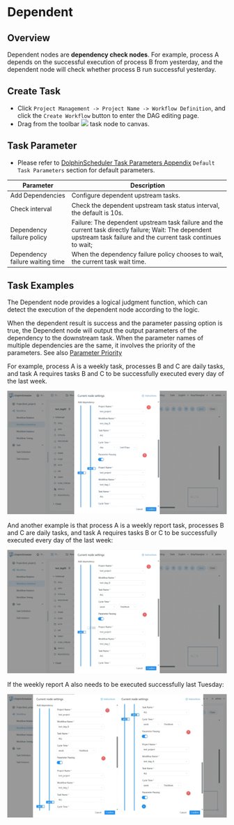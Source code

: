 # Dependent

## Overview

Dependent nodes are **dependency check nodes**. For example, process A depends on the successful execution of process B from yesterday, and the dependent node will check whether process B run successful yesterday.

## Create Task

- Click `Project Management -> Project Name -> Workflow Definition`, and click the `Create Workflow` button to enter the DAG editing page.
- Drag from the toolbar <img src="../../../../img/tasks/icons/dependent.png" width="15"/> task node to canvas.

## Task Parameter

[//]: # (TODO: use the commented anchor below once our website template supports this syntax)
[//]: # (- Please refer to [DolphinScheduler Task Parameters Appendix]&#40;appendix.md#default-task-parameters&#41; `Default Task Parameters` section for default parameters.)

- Please refer to [DolphinScheduler Task Parameters Appendix](appendix.md) `Default Task Parameters` section for default parameters.

|          **Parameter**          |                                                                            **Description**                                                                            |
|---------------------------------|-----------------------------------------------------------------------------------------------------------------------------------------------------------------------|
| Add Dependencies                | Configure dependent upstream tasks.                                                                                                                                   |
| Check interval                  | Check the dependent upstream task status interval, the default is 10s.                                                                                                |
| Dependency failure policy       | Failure: The dependent upstream task failure and the current task directly failure; Wait: The dependent upstream task failure and the current task continues to wait; |
| Dependency failure waiting time | When the dependency failure policy chooses to wait, the current task wait time.                                                                                       |

## Task Examples

The Dependent node provides a logical judgment function, which can detect the execution of the dependent node according to the logic.

When the dependent result is success and the parameter passing option is true, the Dependent node will output the output parameters of the dependency to the downstream task. When the parameter names of multiple dependencies are the same, it involves the priority of the parameters. See also [Parameter Priority](../parameter/priority.md)

For example, process A is a weekly task, processes B and C are daily tasks, and task A requires tasks B and C to be successfully executed every day of the last week.

![dependent_task01](../../../../img/tasks/demo/dependent_task01.png)

And another example is that process A is a weekly report task, processes B and C are daily tasks, and task A requires tasks B or C to be successfully executed every day of the last week:

![dependent_task02](../../../../img/tasks/demo/dependent_task02.png)

If the weekly report A also needs to be executed successfully last Tuesday:

![dependent_task03](../../../../img/tasks/demo/dependent_task03.png)
